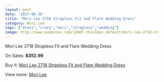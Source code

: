 ```yaml
---
layout: post
date: '2017-06-26'
title: "Mori Lee 2718 Strapless Fit and Flare Wedding Dress"
category: Mori Lee
tags: ["dress","crazy","mori","strapless","wedding"]
image: http://www.eudances.com/12807-thickbox_default/mori-lee-2718-strapless-fit-and-flare-wedding-dress.jpg
---
```

Mori Lee 2718 Strapless Fit and Flare Wedding Dress

On Sales: **$352.99**
<a href="https://www.eudances.com/en/mori-lee/3918-mori-lee-2718-strapless-fit-and-flare-wedding-dress.html"><amp-img layout="responsive" width="600" height="600" src="//www.eudances.com/12807-thickbox_default/mori-lee-2718-strapless-fit-and-flare-wedding-dress.jpg" alt="Mori Lee 2718 Strapless Fit and Flare Wedding Dress 0" /></a>
<a href="https://www.eudances.com/en/mori-lee/3918-mori-lee-2718-strapless-fit-and-flare-wedding-dress.html"><amp-img layout="responsive" width="600" height="600" src="//www.eudances.com/12811-thickbox_default/mori-lee-2718-strapless-fit-and-flare-wedding-dress.jpg" alt="Mori Lee 2718 Strapless Fit and Flare Wedding Dress 1" /></a>
<a href="https://www.eudances.com/en/mori-lee/3918-mori-lee-2718-strapless-fit-and-flare-wedding-dress.html"><amp-img layout="responsive" width="600" height="600" src="//www.eudances.com/12810-thickbox_default/mori-lee-2718-strapless-fit-and-flare-wedding-dress.jpg" alt="Mori Lee 2718 Strapless Fit and Flare Wedding Dress 2" /></a>
<a href="https://www.eudances.com/en/mori-lee/3918-mori-lee-2718-strapless-fit-and-flare-wedding-dress.html"><amp-img layout="responsive" width="600" height="600" src="//www.eudances.com/12809-thickbox_default/mori-lee-2718-strapless-fit-and-flare-wedding-dress.jpg" alt="Mori Lee 2718 Strapless Fit and Flare Wedding Dress 3" /></a>
<a href="https://www.eudances.com/en/mori-lee/3918-mori-lee-2718-strapless-fit-and-flare-wedding-dress.html"><amp-img layout="responsive" width="600" height="600" src="//www.eudances.com/12808-thickbox_default/mori-lee-2718-strapless-fit-and-flare-wedding-dress.jpg" alt="Mori Lee 2718 Strapless Fit and Flare Wedding Dress 4" /></a>

Buy it: [Mori Lee 2718 Strapless Fit and Flare Wedding Dress](https://www.eudances.com/en/mori-lee/3918-mori-lee-2718-strapless-fit-and-flare-wedding-dress.html "Mori Lee 2718 Strapless Fit and Flare Wedding Dress")

View more: [Mori Lee](https://www.eudances.com/en/9-mori-lee "Mori Lee")